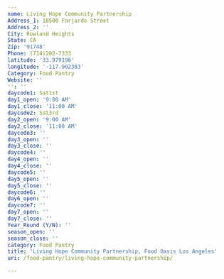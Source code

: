 ```yaml
---
name: Living Hope Community Partnership
Address_1: 18500 Farjardo Street
Address_2: ''
City: Rowland Heights
State: CA
Zip: '91748'
Phone: (714)202-7333
latitude: '33.979196'
longitude: '-117.902383'
Category: Food Pantry
Website: ''
'': ''
daycode1: Sat1st
day1_open: '9:00 AM'
day1_close: '11:00 AM'
daycode2: Sat3rd
day2_open: '9:00 AM'
day2_close: '11:00 AM'
daycode3: ''
day3_open: ''
day3_close: ''
daycode4: ''
day4_open: ''
day4_close: ''
daycode5: ''
day5_open: ''
day5_close: ''
daycode6: ''
day6_open: ''
daycode7: ''
day7_open: ''
day7_close: ''
Year_Round (Y/N): ''
season_open: ''
season_close: ''
category: Food Pantry
title: 'Living Hope Community Partnership, Food Oasis Los Angeles'
uri: /food-pantry/living-hope-community-partnership/

---
```

